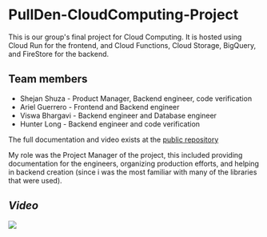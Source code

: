 # PullDen-CloudComputing-Project

This is our group's final project for Cloud Computing. It is hosted using Cloud Run for the frontend, and Cloud Functions, Cloud Storage, BigQuery, and FireStore for the backend.

## Team members

- Shejan Shuza - Product Manager, Backend engineer, code verification
- Ariel Guerrero - Frontend and Backend engineer
- Viswa Bhargavi - Backend engineer and Database engineer
- Hunter Long - Backend engineer and code verification

The full documentation and video exists at the [public repository](https://github.com/aguerrero232/pull-den)

My role was the Project Manager of the project, this included providing documentation for the engineers, organizing production efforts, and helping in backend creation (since i was the most familiar with many of the libraries that were used).


## ***Video***

[![](https://img.youtube.com/vi/sZdMpCt7g9w/0.jpg)](https://www.youtube.com/watch?v=sZdMpCt7g9w)
